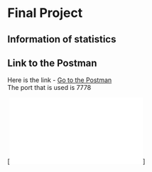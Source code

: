 # Final Project

## 

### 

## Information of statistics





## Link to the Postman
Here is the link - [Go to the Postman](https://web.postman.co/workspace/My-Workspace~7f2023db-b996-436d-8f8d-7a35da738daa/request/36187768-2dcc6883-f0ae-49f1-875d-7e4c846e2e77)  
The port that is used is 7778

[![image](file:///C:/Users/user/Downloads/Fiil%20the%20line.pdf)]



